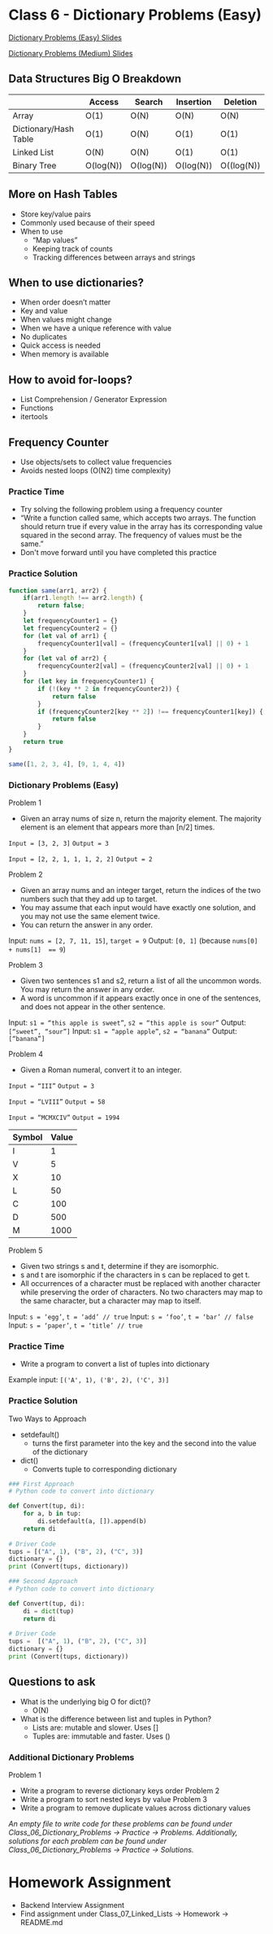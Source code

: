 # Class 6 - Dictionary Problems (Easy)

[Dictionary Problems (Easy) Slides](https://docs.google.com/presentation/d/1N3SCnSvPXMNTwi5uBi6LAAZnbkCdNLFOPL5k9Cpmb5M/edit?usp=sharing)

[Dictionary Problems (Medium) Slides](https://docs.google.com/presentation/d/16dELSSybPUuIt23023xl9Zjt340BntvApVPdf0S1WdE/edit?usp=sharing)

## Data Structures Big O Breakdown

| | Access | Search | Insertion | Deletion |
| --- | --- | --- | --- | --- |
| Array | O(1) | O(N) | O(N) | O(N) |
| Dictionary/Hash Table | O(1) | O(N) | O(1) | O(1) |
| Linked List | O(N) | O(N) | O(1) | O(1) |
| Binary Tree | O(log(N)) | O(log(N)) | O(log(N)) | O((log(N)) |

## More on Hash Tables
- Store key/value pairs
- Commonly used because of their speed
- When to use
    - “Map values”
    - Keeping track of counts
    - Tracking differences between arrays and strings

## When to use dictionaries?
- When order doesn’t matter
- Key and value
- When values might change
- When we have a unique reference with value
- No duplicates
- Quick access is needed
- When memory is available

## How to avoid for-loops?
- List Comprehension / Generator Expression
- Functions
- itertools

## Frequency Counter
- Use objects/sets to collect value frequencies
- Avoids nested loops (O(N2) time complexity)

### Practice Time
- Try solving the following problem using a frequency counter
- “Write a function called same, which accepts two arrays. The function should return true if every value in the array has its corresponding value squared in the second array. The frequency of values must be the same.”
- Don't move forward until you have completed this practice

### Practice Solution

```javascript
function same(arr1, arr2) {
    if(arr1.length !== arr2.length) {
        return false;
    }
    let frequencyCounter1 = {}
    let frequencyCounter2 = {}
    for (let val of arr1) {
        frequencyCounter1[val] = (frequencyCounter1[val] || 0) + 1
    }
    for (let val of arr2) {
        frequencyCounter2[val] = (frequencyCounter2[val] || 0) + 1
    }
    for (let key in frequencyCounter1) {
        if (!(key ** 2 in frequencyCounter2)) {
            return false
        }
        if (frequencyCounter2[key ** 2]) !== frequencyCounter1[key]) {
            return false
        }
    }
    return true
}

same([1, 2, 3, 4], [9, 1, 4, 4])
```

### Dictionary Problems (Easy)
Problem 1
- Given an array nums of size n, return the majority element. The majority element is an element that appears more than [n/2] times.

`Input = [3, 2, 3]`
`Output = 3`

`Input = [2, 2, 1, 1, 1, 2, 2]`
`Output = 2`

Problem 2
- Given an array nums and an integer target, return the indices of the two numbers such that they add up to target.
- You may assume that each input would have exactly one solution, and you may not use the same element twice.
- You can return the answer in any order.

Input: `nums = [2, 7, 11, 15]`, `target = 9`
Output: `[0, 1]` (because `nums[0] + nums[1]  == 9`)

Problem 3
- Given two sentences s1 and s2, return a list of all the uncommon words. You may return the answer in any order.
- A word is uncommon if it appears exactly once in one of the sentences, and does not appear in the other sentence.

Input: `s1 = “this apple is sweet”`, `s2 = “this apple is sour”`
Output: `[“sweet”, “sour”]`
Input: `s1 = “apple apple”`, `s2 = “banana”`
Output: `[“banana”]`

Problem 4
- Given a Roman numeral, convert it to an integer.

`Input = “III”`
`Output = 3`

`Input = “LVIII”`
`Output = 58`

`Input = “MCMXCIV”`
`Output = 1994`

| Symbol | Value |
| --- | --- |
| I | 1 |
| V | 5 |
| X | 10 |
| L | 50 |
| C | 100 |
| D | 500 |
| M | 1000 |

Problem 5
- Given two strings s and t, determine if they are isomorphic.
- s and t are isomorphic if the characters in s can be replaced to get t.
- All occurrences of a character must be replaced with another character while preserving the order of characters. No two characters may map to the same character, but a character may map to itself.

Input: `s = ‘egg’`, `t = ‘add’ // true`
Input: `s = ‘foo’`, `t = ‘bar’ // false`
Input: `s = ‘paper’`, `t = ‘title’ // true`

### Practice Time
- Write a program to convert a list of tuples into dictionary

Example input: `[('A', 1), ('B', 2), ('C', 3)]`

### Practice Solution
Two Ways to Approach
- setdefault() 
    - turns the first parameter into the key and the second into the value of the dictionary
- dict()
    - Converts tuple to corresponding dictionary

```python
### First Approach
# Python code to convert into dictionary

def Convert(tup, di):
	for a, b in tup:
		di.setdefault(a, []).append(b)
	return di
	
# Driver Code	
tups = [("A", 1), ("B", 2), ("C", 3)]
dictionary = {}
print (Convert(tups, dictionary))
```

```python
### Second Approach
# Python code to convert into dictionary

def Convert(tup, di):
	di = dict(tup)
	return di
	
# Driver Code
tups =  [("A", 1), ("B", 2), ("C", 3)]
dictionary = {}
print (Convert(tups, dictionary))
```

## Questions to ask
- What is the underlying big O for dict()?
    - O(N)
- What is the difference between list and tuples in Python?
    - Lists are: mutable and slower. Uses []
    - Tuples are: immutable and faster. Uses ()

### Additional Dictionary Problems
Problem 1
- Write a program to reverse dictionary keys order
Problem 2
- Write a program to sort nested keys by value
Problem 3
- Write a program to remove duplicate values across dictionary values	
		
*An empty file to write code for these problems can be found under Class_06_Dictionary_Problems -> Practice -> Problems. Additionally, solutions for each problem can be found under Class_06_Dictionary_Problems -> Practice -> Solutions.*

# Homework Assignment
- Backend Interview Assignment
- Find assignment under Class_07_Linked_Lists -> Homework -> README.md

